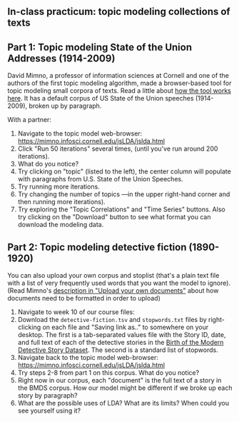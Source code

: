 ## In-class practicum: topic modeling collections of texts

## Part 1: Topic modeling State of the Union Addresses (1914-2009)

David Mimno, a professor of information sciences at Cornell and one of the authors of the first topic modeling algorithm, made a browser-based tool for topic modeling small corpora of texts. Read a little about [how the tool works here](https://mimno.infosci.cornell.edu/jsLDA/index.html). It has a default corpus of US State of the Union speeches (1914-2009), broken up by paragraph.

With a partner:

1. Navigate to the topic model web-browser: https://mimno.infosci.cornell.edu/jsLDA/jslda.html
2. Click "Run 50 iterations" several times, (until you've run around 200 iterations).
3. What do you notice?
6. Try clicking on "topic" (listed to the left), the center column will populate with paragraphs from U.S. State of the Union Speeches.
7. Try running more iterations. 
5. Try changing the number of topics ––in the upper right-hand corner and then running more iterations).
8. Try exploring the "Topic Correlations" and "Time Series" buttons. Also try clicking on the "Download" button to see what format you can download the modeling data.


## Part 2: Topic modeling detective fiction (1890-1920)

You can also upload your own corpus and stoplist (that's a plain text file with a list of very frequently used words that you want the model to ignore). (Read Mimno's [description in "Upload your own documents"](https://mimno.infosci.cornell.edu/jsLDA/) about how documents need to be formatted in order to upload)

1. Navigate to week 10 of our course files:  
2. Download the `detective-fiction.tsv` and `stopwords.txt` files by right-clicking on each file and "Saving link as.." to somewhere on your desktop. The first is a tab-separated values file with the Story ID, date, and full text of each of the detective stories in the [Birth of the Modern Detective Story Dataset](https://github.com/ahmmnd/BMDS/tree/main?tab=readme-ov-file#the-birth-of-the-modern-detective-story-bmds-dataset). The second is a standard list of stopwords. 
3. Navigate back to the topic model web-browser: https://mimno.infosci.cornell.edu/jsLDA/jslda.html  
4. Try steps 2-8 from part 1 on this corpus. What do you notice?
5. Right now in our corpus, each "document" is the full text of a story in the BMDS corpus. How our model might be different if we broke up each story by paragraph?
6. What are the possible uses of LDA? What are its limits? When could you see yourself using it? 


